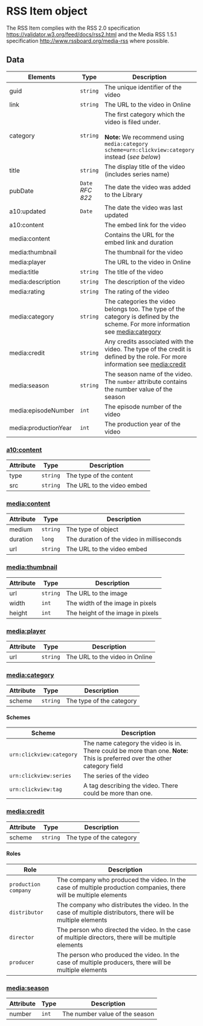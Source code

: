 # RSS Item object

The RSS Item complies with the RSS 2.0 specification https://validator.w3.org/feed/docs/rss2.html and the Media RSS 1.5.1 specification  http://www.rssboard.org/media-rss where possible.

## Data

| Elements | Type | Description |
| --------- | ---- | ----------- |
| guid | `string` | The unique identifier of the video |
| link  | `string` | The URL to the video in Online |
| category | `string` | The first category which the video is filed under. <br><br> **Note:** We recommend using `media:category scheme=urn:clickview:category` instead (*see below*) |
| title | `string` | The display title of the video (includes series name) |
| pubDate | `Date` *RFC 822* | The date the video was added to the Library |
| a10:updated | `Date` | The date the video was last updated |
| a10:content |  | The embed link for the video |
| media:content | | Contains the URL for the embed link and duration |
| media:thumbnail | | The thumbnail for the video |
| media:player | | The URL to the video in Online |
| media:title | `string` | The title of the video |
| media:description | `string` | The description of the video |
| media:rating | `string` | The rating of the video |
| media:category | `string` | The categories the video belongs too. The type of the category is defined by the scheme. For more information see [<media:category>](#<media:category>) |
| media:credit | `string` | Any credits associated with the video. The type of the credit is defined by the role. For more information see [<media:credit>](#<media:credit>) |
| media:season | `string` | The season name of the video. The `number` attribute contains the number value of the season |
| media:episodeNumber | `int` | The episode number of the video |
| media:productionYear | `int` | The production year of the video |

### <a10:content>

| Attribute | Type | Description |
| --------- | ---- | ----------- |
| type | `string` | The type of the content |
| src | `string` | The URL to the video embed |

### <media:content>

| Attribute | Type | Description |
| --------- | ---- | ----------- |
| medium | `string` | The type of object |
| duration | `long` | The duration of the video in milliseconds |
| url | `string` | The URL to the video embed |

### <media:thumbnail>

| Attribute | Type | Description |
| --------- | ---- | ----------- |
| url | `string` | The URL to the image |
| width | `int` | The width of the image in pixels |
| height | `int` | The height of the image in pixels |

### <media:player>

| Attribute | Type | Description |
| --------- | ---- | ----------- |
| url | `string` | The URL to the video in Online |

### <media:category>

| Attribute | Type | Description |
| --------- | ---- | ----------- |
| scheme | `string` | The type of the category |

#### Schemes

| Scheme | Description |
| ------ | ----------- |
| `urn:clickview:category` | The name category the video is in. There could be more than one. **Note:** This is preferred over the other category field |
| `urn:clickview:series` | The series of the video |
| `urn:clickview:tag` | A tag describing the video. There could be more than one. |

### <media:credit>

| Attribute | Type | Description |
| --------- | ---- | ----------- |
| scheme | `string` | The type of the category |

#### Roles

| Role | Description |
| ------ | ----------- |
| `production company` | The company who produced the video. In the case of multiple production companies, there will be multiple elements |
| `distributor` | The company who distributes the video. In the case of multiple distributors, there will be multiple elements |
| `director` | The person who directed the video. In the case of multiple directors, there will be multiple elements |
| `producer` | The person who produced the video. In the case of multiple producers, there will be multiple elements |

### <media:season>

| Attribute | Type | Description |
| --------- | ---- | ----------- |
| number | `int` | The number value of the season |
